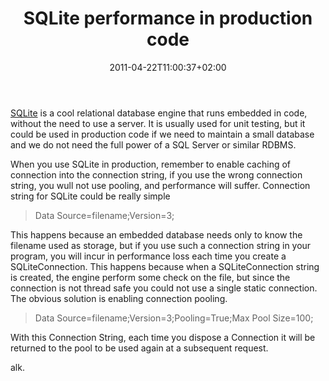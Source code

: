 ﻿---
title: "SQLite performance in production code"
description: ""
date: 2011-04-22T11:00:37+02:00
draft: false
tags: [SQLite]
categories: [Programming]
---
[SQLite](http://SQLite.phxsoftware.com/) is a cool relational database engine that runs embedded in code, without the need to use a server. It is usually used for unit testing, but it could be used in production code if we need to maintain a small database and we do not need the full power of a SQL Server or similar RDBMS.

When you use SQLite in production, remember to enable caching of connection into the connection string, if you use the wrong connection string, you wull not use pooling, and performance will suffer. Connection string for SQLite could be really simple

> Data Source=filename;Version=3;

This happens because an embedded database needs only to know the filename used as storage, but if you use such a connection string in your program, you will incur in performance loss each time you create a SQLiteConnection. This happens because when a SQLiteConnection string is created, the engine perform some check on the file, but since the connection is not thread safe you could not use a single static connection. The obvious solution is enabling connection pooling.

> Data Source=filename;Version=3;Pooling=True;Max Pool Size=100;

With this Connection String, each time you dispose a Connection it will be returned to the pool to be used again at a subsequent request.

alk.
